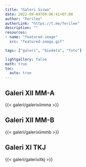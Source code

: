 ```yaml
---
title: "Galeri Siswa"
date: 2022-09-04T09:06:41+07:00
author: "Ferilee"
authorLink: "https://t.me/ferilee"
description: ""
resources:
- name: "featured-image"
  src: "featured-image.gif"

tags: ["galeri", "biodata", "foto"]

lightgallery: false
math: true
toc:
  auto: true
---
```

## Galeri XII MM-A
{{< galeri/galerixiimma >}}

## Galeri XII MM-B
{{< galeri/galerixiimmb >}}

## Galeri XI TKJ
{{< galeri/galerixitkj >}}
